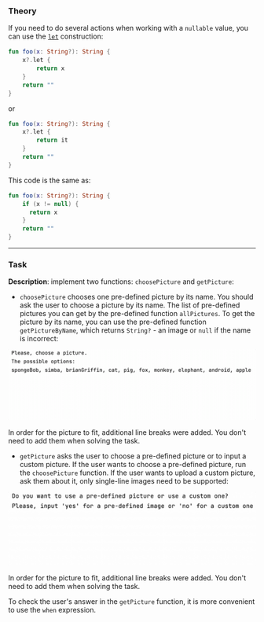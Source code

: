### Theory

If you need to do several actions when working with a `nullable` value, 
you can use the [`let`](https://kotlinlang.org/api/latest/jvm/stdlib/kotlin/let.html) construction:
```kotlin
fun foo(x: String?): String {
    x?.let {
        return x
    }
    return ""
}
```
or
```kotlin
fun foo(x: String?): String {
    x?.let {
        return it
    }
    return ""
}
```

This code is the same as:
```kotlin
fun foo(x: String?): String {
    if (x != null) {
      return x
    }
    return ""
}
```

___

### Task

**Description**: implement two functions: `choosePicture` and `getPicture`:

- `choosePicture` chooses one pre-defined picture by its name. 
You should ask the user to choose a picture by its name.
The list of pre-defined pictures you can get by the pre-defined function `allPictures`.
To get the picture by its name, you can use the pre-defined function `getPictureByName`, 
which returns `String?` - an image or `null` if the name is incorrect:

![`choosePicture` function work](../../../utils/src/main/resources/images/part1/AlmostDone/choose_picture.gif "`choosePicture` function work")

In order for the picture to fit, additional line breaks were added.
You don't need to add them when solving the task.

- `getPicture` asks the user to choose a pre-defined picture or to input a custom picture.
If the user wants to choose a pre-defined picture, run the `choosePicture` function. 
If the user wants to upload a custom picture, ask them about it, only single-line images need to be supported:

![`getPicture` function work](../../../utils/src/main/resources/images/part1/AlmostDone/get_picture.gif "`getPicture` function work")

In order for the picture to fit, additional line breaks were added.
You don't need to add them when solving the task.

<div class="hint">
  To check the user's answer in the <code>getPicture</code> function, 
  it is more convenient to use the <code>when</code> expression.
</div>
